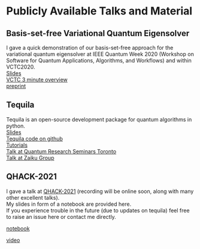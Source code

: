 # Publicly Available Talks and Material

## Basis-set-free Variational Quantum Eigensolver
I gave a quick demonstration of our basis-set-free approach for the variational quantum eigensolver at IEEE Quantum Week 2020 (Workshop on Software for Quantum Applications, Algorithms, and Workflows) and within VCTC2020.  
[Slides](IEEE2020.pdf)  
[VCTC 3 minute overview](https://youtu.be/abphZdqijTc)  
[preprint](https://arxiv.org/abs/2008.02819)


## Tequila 
Tequila is an open-source development package for quantum algorithms in python.  
[Slides](tequila.pdf)  
[Tequila code on github](https://github.com/aspuru-guzik-group/tequila)  
[Tutorials](https://github.com/aspuru-guzik-group/tequila/tree/master/tutorials)   
[Talk at Quantum Research Seminars Toronto](https://www.youtube.com/watch?v=hUdf0P2fW2E)  
[Talk at Zaiku Group](https://www.youtube.com/watch?v=TEBS80pEp7Y)  

## QHACK-2021
I gave a talk at [QHACK-2021](https://qhack.ai/) (recording will be online soon, along with many other excellent talks).  
My slides in form of a notebook are provided here.  
If you experience trouble in the future (due to updates on tequila) feel free to raise an issue here or contact me directly.   

[notebook](qhack2021/tequila.ipynb)  

[video](https://www.youtube.com/watch?v=qme44e3W2Us)  
